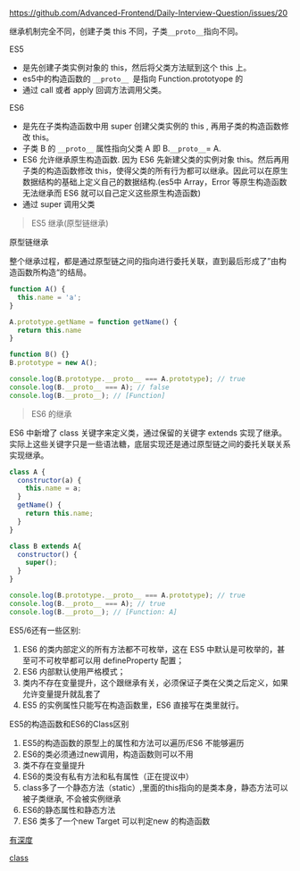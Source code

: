 https://github.com/Advanced-Frontend/Daily-Interview-Question/issues/20

继承机制完全不同，创建子类 this 不同，子类`__proto__`指向不同。

ES5 

- 是先创建子类实例对象的 this，然后将父类方法赋到这个 this 上。
- es5中的构造函数的 `__proto__ `是指向 Function.prototyope 的
- 通过 call 或者 apply 回调方法调用父类。

ES6

- 是先在子类构造函数中用 super 创建父类实例的 this , 再用子类的构造函数修改 this。
- 子类 B 的 `__proto__` 属性指向父类 A 即 B.`__proto__`= A.
- ES6 允许继承原生构造函数. 因为 ES6 先新建父类的实例对象 this。然后再用子类的构造函数修改 this，使得父类的所有行为都可以继承。因此可以在原生数据结构的基础上定义自己的数据结构.(es5中 Array，Error 等原生构造函数无法继承而 ES6 就可以自己定义这些原生构造函数)
- 通过 super 调用父类



>  ES5 继承(原型链继承)

原型链继承

整个继承过程，都是通过原型链之间的指向进行委托关联，直到最后形成了”由构造函数所构造“的结局。

```js
function A() {
  this.name = 'a';
}

A.prototype.getName = function getName() {
  return this.name
}

function B() {}
B.prototype = new A();

console.log(B.prototype.__proto__ === A.prototype); // true
console.log(B.__proto__ === A); // false
console.log(B.__proto__); // [Function]
```

> ES6 的继承

ES6 中新增了 class 关键字来定义类，通过保留的关键字 extends 实现了继承。实际上这些关键字只是一些语法糖，底层实现还是通过原型链之间的委托关联关系实现继承。

```js
class A {
  constructor(a) {
    this.name = a;
  }
  getName() {
    return this.name;
  }
}

class B extends A{
  constructor() {
    super();
  }
}

console.log(B.prototype.__proto__ === A.prototype); // true
console.log(B.__proto__ === A); // true
console.log(B.__proto__); // [Function: A]
```

ES5/6还有一些区别:

1. ES6 的类内部定义的所有方法都不可枚举，这在 ES5 中默认是可枚举的，甚至可不可枚举都可以用 defineProperty 配置；
2. ES6 内部默认使用严格模式；
3. 类内不存在变量提升，这个跟继承有关，必须保证子类在父类之后定义，如果允许变量提升就乱套了
4. ES5 的实例属性只能写在构造函数里，ES6 直接写在类里就行。





ES5的构造函数和ES6的Class区别

1. ES5的构造函数的原型上的属性和方法可以遍历/ES6 不能够遍历
2. ES6的类必须通过new调用，构造函数则可以不用
3. 类不存在变量提升
4. ES6的类没有私有方法和私有属性（正在提议中）
5. class多了一个静态方法（static）,里面的this指向的是类本身，静态方法可以被子类继承, 不会被实例继承
6. ES6的静态属性和静态方法
7. ES6 类多了一个new Target 可以判定new 的构造函数

[有深度](https://github.com/Advanced-Frontend/Daily-Interview-Question/issues/20#issuecomment-524760336)

[class](https://github.com/wuzhenquan/Notes/blob/master/JavaScript基础知识点/ES6/class.md)